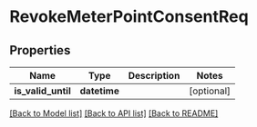 # RevokeMeterPointConsentReq

## Properties
Name | Type | Description | Notes
------------ | ------------- | ------------- | -------------
**is_valid_until** | **datetime** |  | [optional] 

[[Back to Model list]](../README.md#documentation-for-models) [[Back to API list]](../README.md#documentation-for-api-endpoints) [[Back to README]](../README.md)


